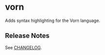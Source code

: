 # vorn

Adds syntax highlighting for the Vorn language.

## Release Notes

See [CHANGELOG](CHANGELOG.md).
